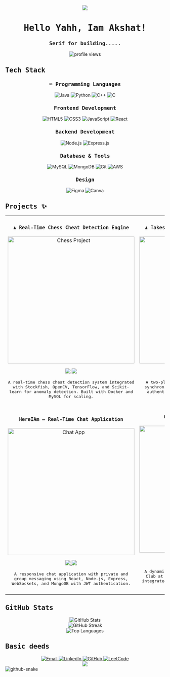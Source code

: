 <!-- Header with Banner -->
<div align="center">
  <img src="https://capsule-render.vercel.app/api?type=waving&color=gradient&height=200&section=header&text=Akshat%20Sinha&fontSize=80&fontAlignY=35&animation=fadeIn" />
</div>

<!-- Introduction -->
<h1 align="center">
  <samp> Hello Yahh, Iam Akshat!</samp>
</h1>
<h3 align="center"><samp>Serif for building.....</samp></h3>

<p align="center">
  <img src="https://komarev.com/ghpvc/?username=akshatsinha0&label=Profile%20views&color=0e75b6&style=flat" alt="profile views" />
</p>

<!-- Tech Stack -->
<h2><samp>Tech Stack</samp></h2>

<div align="center">
  
<h3><samp>⌨️ Programming Languages</samp></h3>
<p>
  <img src="https://img.shields.io/badge/Java-ED8B00?style=for-the-badge&logo=openjdk&logoColor=white" alt="Java" />
  <img src="https://img.shields.io/badge/Python-3776AB?style=for-the-badge&logo=python&logoColor=white" alt="Python" />
  <img src="https://img.shields.io/badge/C++-00599C?style=for-the-badge&logo=c%2B%2B&logoColor=white" alt="C++" />
  <img src="https://img.shields.io/badge/C-00599C?style=for-the-badge&logo=c&logoColor=white" alt="C" />
</p>

<h3><samp>Frontend Development</samp></h3>
<p>
  <img src="https://img.shields.io/badge/HTML5-E34F26?style=for-the-badge&logo=html5&logoColor=white" alt="HTML5" />
  <img src="https://img.shields.io/badge/CSS3-1572B6?style=for-the-badge&logo=css3&logoColor=white" alt="CSS3" />
  <img src="https://img.shields.io/badge/JavaScript-F7DF1E?style=for-the-badge&logo=javascript&logoColor=black" alt="JavaScript" />
  <img src="https://img.shields.io/badge/React-20232A?style=for-the-badge&logo=react&logoColor=61DAFB" alt="React" />
</p>

<h3><samp>Backend Development</samp></h3>
<p>
  <img src="https://img.shields.io/badge/Node.js-339933?style=for-the-badge&logo=nodedotjs&logoColor=white" alt="Node.js" />
  <img src="https://img.shields.io/badge/Express.js-000000?style=for-the-badge&logo=express&logoColor=white" alt="Express.js" />
</p>

<h3><samp>Database & Tools</samp></h3>
<p>
  <img src="https://img.shields.io/badge/MySQL-4479A1?style=for-the-badge&logo=mysql&logoColor=white" alt="MySQL" />
  <img src="https://img.shields.io/badge/MongoDB-4EA94B?style=for-the-badge&logo=mongodb&logoColor=white" alt="MongoDB" />
  <img src="https://img.shields.io/badge/Git-F05032?style=for-the-badge&logo=git&logoColor=white" alt="Git" />
  <img src="https://img.shields.io/badge/AWS-232F3E?style=for-the-badge&logo=amazon-aws&logoColor=white" alt="AWS" />
</p>

<h3><samp>Design</samp></h3>
<p>
  <img src="https://img.shields.io/badge/Figma-F24E1E?style=for-the-badge&logo=figma&logoColor=white" alt="Figma" />
  <img src="https://img.shields.io/badge/Canva-00C4CC?style=for-the-badge&logo=canva&logoColor=white" alt="Canva" />
</p>

</div>

<!-- Projects -->
<h2><samp>Projects ✨</samp></h2>

<div align="center">
<table>
  <tr>
    <td width="50%">
      <h3 align="center"><samp>♟️ Real-Time Chess Cheat Detection Engine</samp></h3>
      <div align="center">
        <a href="#" target="_blank"><img src="https://media.giphy.com/media/l0HlTy9x8FZo0XO1i/giphy.gif" width="400" alt="Chess Project"/></a>
        <p>
          <a href="#" target="_blank">
            <img src="https://img.shields.io/badge/Code-Python-informational?style=flat&logo=python&logoColor=white&color=4AB197" />
          </a>
          <a href="#" target="_blank">
            <img src="https://img.shields.io/badge/Library-TensorFlow-informational?style=flat&logo=tensorflow&logoColor=white&color=4AB197" />
          </a>
        </p>
        <p><samp>
          A real-time chess cheat detection system integrated with Stockfish, OpenCV, TensorFlow, and Scikit-learn for anomaly detection. Built with Docker and MySQL for scaling.
        </samp></p>
      </div>
    </td>
    <td width="50%">
      <h3 align="center"><samp>♟️ Takes Takes Takes – Chess Game Website</samp></h3>
      <div align="center">
        <a href="#" target="_blank"><img src="https://media.giphy.com/media/sULKEgDMX8LcI/giphy.gif" width="400" alt="Chess Website"/></a>
        <p>
          <a href="#" target="_blank">
            <img src="https://img.shields.io/badge/Code-JavaScript-informational?style=flat&logo=javascript&logoColor=white&color=4AB197" />
          </a>
          <a href="#" target="_blank">
            <img src="https://img.shields.io/badge/Tech-WebSockets-informational?style=flat&logo=socket.io&logoColor=white&color=4AB197" />
          </a>
        </p>
        <p><samp>
          A two-player chess website with real-time move synchronization using WebSockets. Features user authentication and game history tracking with MongoDB.
        </samp></p>
      </div>
    </td>
  </tr>
  <tr>
    <td width="50%">
      <h3 align="center"><samp>HereIAm – Real-Time Chat Application</samp></h3>
      <div align="center">
        <a href="#" target="_blank"><img src="https://media.giphy.com/media/Pa6mgXJmrAHbvenVV1/giphy.gif" width="400" alt="Chat App"/></a>
        <p>
          <a href="#" target="_blank">
            <img src="https://img.shields.io/badge/Code-React-informational?style=flat&logo=react&logoColor=white&color=4AB197" />
          </a>
          <a href="#" target="_blank">
            <img src="https://img.shields.io/badge/Tech-Node.js-informational?style=flat&logo=nodedotjs&logoColor=white&color=4AB197" />
          </a>
        </p>
        <p><samp>
          A responsive chat application with private and group messaging using React, Node.js, Express, WebSockets, and MongoDB with JWT authentication.
        </samp></p>
      </div>
    </td>
    <td width="50%">
      <h3 align="center"><samp>Coding Club VIT Vellore App</samp></h3>
      <div align="center">
        <a href="https://codingclubvitvellore.netlify.app/ClubWebsite" target="_blank"><img src="https://media.giphy.com/media/hrRJ41JB2zlgZiYcCw/giphy.gif" width="400" alt="Coding Club Website"/></a>
        <p>
          <a href="https://codingclubvitvellore.netlify.app/ClubWebsite" target="_blank">
            <img src="https://img.shields.io/badge/Code-React.js-informational?style=flat&logo=react&logoColor=white&color=4AB197" />
          </a>
          <a href="https://codingclubvitvellore.netlify.app/ClubWebsite" target="_blank">
            <img src="https://img.shields.io/badge/Style-Tailwind-informational?style=flat&logo=tailwindcss&logoColor=white&color=4AB197" />
          </a>
        </p>
        <p><samp>
          A dynamic and responsive website for the Coding Club at VIT Vellore with interactive features, integrated with Unsplash API and Razorpay API for payments.
        </samp></p>
      </div>
    </td>
  </tr>
</table>
</div>

<!-- GitHub Stats -->
<h2><samp>GitHub Stats</samp></h2>

<div align="center">
  <img src="https://github-readme-stats.vercel.app/api?username=akshatsinha0&show_icons=true&count_private=true&hide=issues&theme=radical" alt="GitHub Stats" />
</div>

<div align="center">
  <img src="https://github-readme-streak-stats.herokuapp.com/?user=akshatsinha0&theme=radical" alt="GitHub Streak" />
</div>

<div align="center">
  <img src="https://github-readme-stats.vercel.app/api/top-langs/?username=akshatsinha0&layout=compact&theme=radical" alt="Top Languages" />
</div>

<!-- Connect With Me -->
<h2><samp>Basic deeds</samp></h2>

<div align="center">
  <a href="mailto:akshat.sinha2022@vitstudent.ac.in">
    <img src="https://img.shields.io/badge/Email-D14836?style=for-the-badge&logo=gmail&logoColor=white" alt="Email"/>
  </a>
  <a href="https://www.linkedin.com/in/akshat-sinha-248805214">
    <img src="https://img.shields.io/badge/LinkedIn-0077B5?style=for-the-badge&logo=linkedin&logoColor=white" alt="LinkedIn"/>
  </a>
  <a href="https://github.com/akshatsinha0">
    <img src="https://img.shields.io/badge/GitHub-100000?style=for-the-badge&logo=github&logoColor=white" alt="GitHub"/>
  </a>
  <a href="https://leetcode.com/u/akshatsinha0/">
    <img src="https://img.shields.io/badge/LeetCode-FFA116?style=for-the-badge&logo=leetcode&logoColor=white" alt="LeetCode"/>
  </a>
</div>

<!-- Footer -->
<div align="center">
  <img src="https://capsule-render.vercel.app/api?type=waving&color=gradient&height=100&section=footer" />
</div>

<picture>
  <source media="(prefers-color-scheme: dark)" srcset="https://raw.githubusercontent.com/tobiasmeyhoefer/tobiasmeyhoefer/output/github-snake-dark.svg" />
  <source media="(prefers-color-scheme: light)" srcset="https://raw.githubusercontent.com/tobiasmeyhoefer/tobiasmeyhoefer/output/github-snake.svg" />
  <img alt="github-snake" src="https://raw.githubusercontent.com/tobiasmeyhoefer/tobiasmeyhoefer/output/github-snake.svg" />
</picture>
